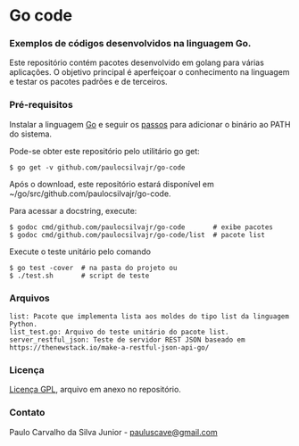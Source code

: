 # Go code
### Exemplos de códigos desenvolvidos na linguagem Go.

Este repositório contém pacotes desenvolvido em golang para várias aplicações. O objetivo principal é aperfeiçoar o conhecimento na linguagem e testar os pacotes padrões e de terceiros.

### Pré-requisitos

Instalar a linguagem [Go](https://golang.org/dl/) e seguir os [passos](https://golang.org/doc/install) para adicionar o binário ao PATH do sistema.

Pode-se obter este repositório pelo utilitário go get:
```
$ go get -v github.com/paulocsilvajr/go-code
```
Após o download, este repositório estará disponível em ~/go/src/github.com/paulocsilvajr/go-code.

Para acessar a docstring, execute:
```
$ godoc cmd/github.com/paulocsilvajr/go-code       # exibe pacotes
$ godoc cmd/github.com/paulocsilvajr/go-code/list  # pacote list
```

Execute o teste unitário pelo comando
```
$ go test -cover  # na pasta do projeto ou
$ ./test.sh       # script de teste
```

### Arquivos

```
list: Pacote que implementa lista aos moldes do tipo list da linguagem Python.
list_test.go: Arquivo do teste unitário do pacote list.
server_restful_json: Teste de servidor REST JSON baseado em https://thenewstack.io/make-a-restful-json-api-go/
```

### Licença

[Licença GPL](https://github.com/paulocsilvajr/go-code/blob/master/license_gpl.txt), arquivo em anexo no repositório.

### Contato

Paulo Carvalho da Silva Junior - pauluscave@gmail.com
